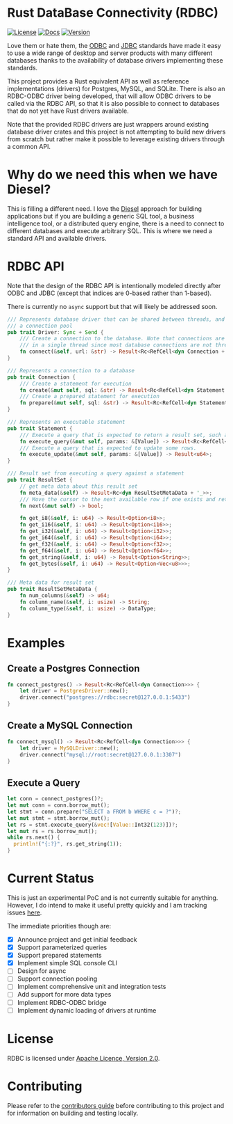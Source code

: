 
# Rust DataBase Connectivity (RDBC)

[![License](https://img.shields.io/badge/License-Apache%202.0-blue.svg)](https://opensource.org/licenses/Apache-2.0)
[![Docs](https://docs.rs/rdbc/badge.svg)](https://docs.rs/rdbc)
[![Version](https://img.shields.io/crates/v/rdbc.svg)](https://crates.io/crates/rdbc)

Love them or hate them, the [ODBC](https://en.wikipedia.org/wiki/Open_Database_Connectivity) and [JDBC](https://en.wikipedia.org/wiki/Java_Database_Connectivity) standards have made it easy to use a wide range of desktop and server products with many different databases thanks to the availability of database drivers implementing these standards.

This project provides a Rust equivalent API as well as reference implementations (drivers) for Postgres, MySQL, and SQLite. There is also an RDBC-ODBC driver being developed, that will allow ODBC drivers to be called via the RDBC API, so that it is also possible to connect to databases that do not yet have Rust drivers available.

Note that the provided RDBC drivers are just wrappers around existing database driver crates and this project is not attempting to build new drivers from scratch but rather make it possible to leverage existing drivers through a common API.

# Why do we need this when we have Diesel?

This is filling a different need. I love the [Diesel](https://diesel.rs/) approach for building applications but if you are building a generic SQL tool, a business intelligence tool, or a distributed query engine, there is a need to connect to different databases and execute arbitrary SQL. This is where we need a standard API and available drivers.

# RDBC API

Note that the design of the RDBC API is intentionally modeled directly after ODBC and JDBC (except that indices are 0-based rather than 1-based).

There is currently no `async` support but that will likely be addressed soon.

```rust
/// Represents database driver that can be shared between threads, and can therefore implement
/// a connection pool
pub trait Driver: Sync + Send {
    /// Create a connection to the database. Note that connections are intended to be used
    /// in a single thread since most database connections are not thread-safe
    fn connect(&self, url: &str) -> Result<Rc<RefCell<dyn Connection + 'static>>>;
}

/// Represents a connection to a database
pub trait Connection {
    /// Create a statement for execution
    fn create(&mut self, sql: &str) -> Result<Rc<RefCell<dyn Statement + '_>>>;
    /// Create a prepared statement for execution
    fn prepare(&mut self, sql: &str) -> Result<Rc<RefCell<dyn Statement + '_>>>;
}

/// Represents an executable statement
pub trait Statement {
    /// Execute a query that is expected to return a result set, such as a `SELECT` statement
    fn execute_query(&mut self, params: &[Value]) -> Result<Rc<RefCell<dyn ResultSet + '_>>>;
    /// Execute a query that is expected to update some rows.
    fn execute_update(&mut self, params: &[Value]) -> Result<u64>;
}

/// Result set from executing a query against a statement
pub trait ResultSet {
    // get meta data about this result set
    fn meta_data(&self) -> Result<Rc<dyn ResultSetMetaData + '_>>;
    /// Move the cursor to the next available row if one exists and return true if it does
    fn next(&mut self) -> bool;

    fn get_i8(&self, i: u64) -> Result<Option<i8>>;
    fn get_i16(&self, i: u64) -> Result<Option<i16>>;
    fn get_i32(&self, i: u64) -> Result<Option<i32>>;
    fn get_i64(&self, i: u64) -> Result<Option<i64>>;
    fn get_f32(&self, i: u64) -> Result<Option<f32>>;
    fn get_f64(&self, i: u64) -> Result<Option<f64>>;
    fn get_string(&self, i: u64) -> Result<Option<String>>;
    fn get_bytes(&self, i: u64) -> Result<Option<Vec<u8>>>;
}

/// Meta data for result set
pub trait ResultSetMetaData {
    fn num_columns(&self) -> u64;
    fn column_name(&self, i: usize) -> String;
    fn column_type(&self, i: usize) -> DataType;
}
```

# Examples

## Create a Postgres Connection

```rust
fn connect_postgres() -> Result<Rc<RefCell<dyn Connection>>> {
    let driver = PostgresDriver::new();
    driver.connect("postgres://rdbc:secret@127.0.0.1:5433")
}
```

## Create a MySQL Connection

```rust
fn connect_mysql() -> Result<Rc<RefCell<dyn Connection>>> {
    let driver = MySQLDriver::new();
    driver.connect("mysql://root:secret@127.0.0.1:3307")
}
```

## Execute a Query

```rust
let conn = connect_postgres()?;
let mut conn = conn.borrow_mut();
let stmt = conn.prepare("SELECT a FROM b WHERE c = ?")?;
let mut stmt = stmt.borrow_mut();
let rs = stmt.execute_query(&vec![Value::Int32(123)])?;
let mut rs = rs.borrow_mut();
while rs.next() {
  println!("{:?}", rs.get_string(1));
}
```

# Current Status

This is just an experimental PoC and is not currently suitable for anything. However, I do intend to make it useful pretty quickly and I am tracking issues [here](https://github.com/andygrove/rdbc/issues).

The immediate priorities though are:

- [x] Announce project and get initial feedback
- [x] Support parameterized queries
- [x] Support prepared statements
- [x] Implement simple SQL console CLI
- [ ] Design for async
- [ ] Support connection pooling
- [ ] Implement comprehensive unit and integration tests
- [ ] Add support for more data types
- [ ] Implement RDBC-ODBC bridge
- [ ] Implement dynamic loading of drivers at runtime

# License

RDBC is licensed under [Apache Licence, Version 2.0](/LICENSE).

# Contributing

Please refer to the [contributors guide](CONTRIBUTING.md) before contributing to this project and for information on building and testing locally.